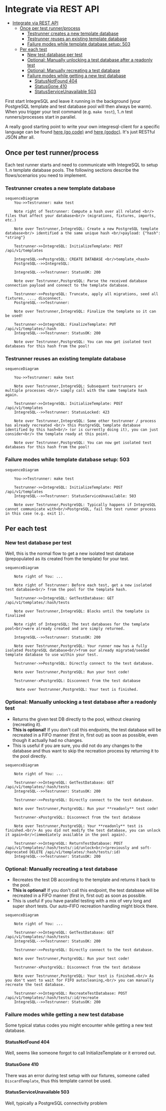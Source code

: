<!-- 
This file contains [mermaid](https://mermaid.js.org) diagrams.

In VSCode:
* install `bierner.markdown-mermaid` to have easy preview.
* install `bpruitt-goddard.mermaid-markdown-syntax-highlighting` for syntax highlighting.

To Export:
* npm install -g @mermaid-js/mermaid-cli
* mmdc -i integration.template.md -o integration.md

Syntax, see https://mermaid.js.org/syntax/entityRelationshipDiagram.html
-->

# Integrate via REST API

- [Integrate via REST API](#integrate-via-rest-api)
  - [Once per test runner/process](#once-per-test-runnerprocess)
    - [Testrunner creates a new template database](#testrunner-creates-a-new-template-database)
    - [Testrunner reuses an existing template database](#testrunner-reuses-an-existing-template-database)
    - [Failure modes while template database setup: 503](#failure-modes-while-template-database-setup-503)
  - [Per each test](#per-each-test)
    - [New test database per test](#new-test-database-per-test)
    - [Optional: Manually unlocking a test database after a readonly test](#optional-manually-unlocking-a-test-database-after-a-readonly-test)
    - [Optional: Manually recreating a test database](#optional-manually-recreating-a-test-database)
    - [Failure modes while getting a new test database](#failure-modes-while-getting-a-new-test-database)
      - [StatusNotFound 404](#statusnotfound-404)
      - [StatusGone 410](#statusgone-410)
      - [StatusServiceUnavailable 503](#statusserviceunavailable-503)

First start IntegreSQL and leave it running in the background (your PostgreSQL template and test database pool will then always be warm). When you trigger your test command (e.g. `make test`), 1..n test runners/processes start in parallel.

A really good starting point to write your own integresql-client for a specific language can be found [here (go code)](https://github.com/allaboutapps/integresql-client-go/blob/master/client.go) and [here (godoc)](https://pkg.go.dev/github.com/allaboutapps/integresql-client-go?tab=doc). It's just RESTful JSON after all.

## Once per test runner/process

Each test runner starts and need to communicate with IntegreSQL to setup 1..n template database pools. The following sections describe the flows/scenarios you need to implement.

### Testrunner creates a new template database

```mermaid
sequenceDiagram
    You->>Testrunner: make test

    Note right of Testrunner: Compute a hash over all related <br/> files that affect your database<br/> (migrations, fixtures, imports, etc.)

    Note over Testrunner,IntegreSQL: Create a new PostgreSQL template database<br/> identified a the same unique hash <br/>payload: {"hash": "string"} 

    Testrunner->>IntegreSQL: InitializeTemplate: POST /api/v1/templates

    IntegreSQL->>PostgreSQL: CREATE DATABASE <br/>template_<hash>
    PostgreSQL-->>IntegreSQL: 

    IntegreSQL-->>Testrunner: StatusOK: 200

    Note over Testrunner,PostgreSQL: Parse the received database connection payload and connect to the template database.

    Testrunner->>PostgreSQL: Truncate, apply all migrations, seed all fixtures, ..., disconnect.
    PostgreSQL-->>Testrunner: 

    Note over Testrunner,IntegreSQL: Finalize the template so it can be used!

    Testrunner->>IntegreSQL: FinalizeTemplate: PUT /api/v1/templates/:hash
    IntegreSQL-->>Testrunner: StatusOK: 200

    Note over Testrunner,PostgreSQL: You can now get isolated test databases for this hash from the pool! 
```

### Testrunner reuses an existing template database

```mermaid
sequenceDiagram

    You->>Testrunner: make test

    Note over Testrunner,IntegreSQL: Subsequent testrunners or multiple processes <br/> simply call with the same template hash again.

    Testrunner->>IntegreSQL: InitializeTemplate: POST /api/v1/templates
    IntegreSQL-->>Testrunner: StatusLocked: 423

    Note over Testrunner,IntegreSQL: Some other testrunner / process has already recreated <br/> this PostgreSQL template database identified by this hash<br/> (or is currently doing it), you can just consider<br/> the template ready at this point.

    Note over Testrunner,PostgreSQL: You can now get isolated test databases for this hash from the pool! 

```

### Failure modes while template database setup: 503

```mermaid
sequenceDiagram

    You->>Testrunner: make test

    Testrunner->>IntegreSQL: InitializeTemplate: POST /api/v1/templates
    IntegreSQL-->>Testrunner: StatusServiceUnavailable: 503

    Note over Testrunner,PostgreSQL: Typically happens if IntegreSQL cannot communicate with<br/>PostgreSQL, fail the test runner process in this case (e.g. exit 1).

```

## Per each test

### New test database per test

Well, this is the normal flow to get a new isolated test database (prepopulated as its created from the template) for your test.

```mermaid
sequenceDiagram

    Note right of You: ...

    Note right of Testrunner: Before each test, get a new isolated test database<br/> from the pool for the template hash.

    Testrunner->>IntegreSQL: GetTestDatabase: GET /api/v1/templates/:hash/tests

    Note over Testrunner,IntegreSQL: Blocks until the template is finalized

    Note right of IntegreSQL: The test databases for the template pool<br/>were already created and are simply returned.

    IntegreSQL-->>Testrunner: StatusOK: 200

    Note over Testrunner,PostgreSQL: Your runner now has a fully isolated PostgreSQL database<br/>from our already migrated/seeded template database to use within your test.

    Testrunner->>PostgreSQL: Directly connect to the test database.

    Note over Testrunner,PostgreSQL: Run your test code!

    Testrunner-xPostgreSQL: Disconnect from the test database

     Note over Testrunner,PostgreSQL: Your test is finished.
```

### Optional: Manually unlocking a test database after a readonly test

* Returns the given test DB directly to the pool, without cleaning (recreating it).
* **This is optional!** If you don't call this endpoints, the test database will be recreated in a FIFO manner (first in, first out) as soon as possible, even though it actually had no changes.
* This is useful if you are sure, you did not do any changes to the database and thus want to skip the recreation process by returning it to the pool directly.


```mermaid
sequenceDiagram

    Note right of You: ...

    Testrunner->>IntegreSQL: GetTestDatabase: GET /api/v1/templates/:hash/tests
    IntegreSQL-->>Testrunner: StatusOK: 200

    Testrunner->>PostgreSQL: Directly connect to the test database.

    Note over Testrunner,PostgreSQL: Run your **readonly** test code!

    Testrunner-xPostgreSQL: Disconnect from the test database

    Note over Testrunner,PostgreSQL: Your **readonly** test is finished.<br/> As you did not modify the test database, you can unlock it again<br/>(immediately available in the pool again).

    Testrunner->>IntegreSQL: ReturnTestDatabase: POST /api/v1/templates/:hash/tests/:id/unlock<br/>(previously and soft-deprecated DELETE /api/v1/templates/:hash/tests/:id) 
    IntegreSQL-->>Testrunner: StatusOK: 200
```

### Optional: Manually recreating a test database

* Recreates the test DB according to the template and returns it back to the pool.
* **This is optional!** If you don't call this endpoint, the test database will be recreated in a FIFO manner (first in, first out) as soon as possible.
* This is useful if you have parallel testing with a mix of very long and super short tests. Our auto–FIFO recreation handling might block there.

```mermaid
sequenceDiagram

    Note right of You: ...

    Testrunner->>IntegreSQL: GetTestDatabase: GET /api/v1/templates/:hash/tests
    IntegreSQL-->>Testrunner: StatusOK: 200

    Testrunner->>PostgreSQL: Directly connect to the test database.

    Note over Testrunner,PostgreSQL: Run your test code!

    Testrunner-xPostgreSQL: Disconnect from the test database

    Note over Testrunner,PostgreSQL: Your test is finished.<br/> As you don't want to wait for FIFO autocleaning,<br/> you can manually recreate the test database.

    Testrunner->>IntegreSQL: RecreateTestDatabase: POST /api/v1/templates/:hash/tests/:id/recreate
    IntegreSQL-->>Testrunner: StatusOK: 200
```


### Failure modes while getting a new test database

Some typical status codes you might encounter while getting a new test database.

#### StatusNotFound 404

Well, seems like someone forgot to call InitializeTemplate or it errored out.

#### StatusGone 410

There was an error during test setup with our fixtures, someone called `DiscardTemplate`, thus this template cannot be used.

#### StatusServiceUnavailable 503

Well, typically a PostgreSQL connectivity problem